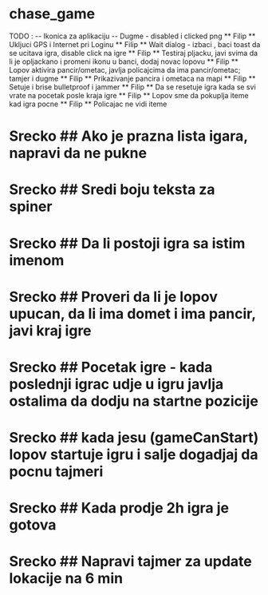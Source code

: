 chase_game
==========

TODO : 
-- Ikonica za aplikaciju
-- Dugme - disabled i clicked png
** Filip ** Ukljuci GPS i Internet pri Loginu
** Filip ** Wait dialog - izbaci , baci toast da se ucitava igra, disable click na igre
** Filip ** Testiraj pljacku, javi svima da li je opljackano i promeni ikonu u banci, dodaj novac lopovu
** Filip ** Lopov aktivira pancir/ometac, javlja policajcima da ima pancir/ometac; tamjer i dugme
** Filip ** Prikazivanje pancira i ometaca na mapi
** Filip ** Setuje i brise bulletproof i jammer
** Filip ** Da se resetuje igra kada se svi vrate na pocetak posle kraja igre
** Filip ** Lopov sme da pokuplja iteme kad igra pocne
** Filip ** Policajac ne vidi iteme

# Srecko ## Ako je prazna lista igara, napravi da ne pukne 
# Srecko ## Sredi boju teksta za spiner
# Srecko ## Da li postoji igra sa istim imenom
# Srecko ## Proveri da li je lopov upucan, da li ima domet i ima pancir, javi kraj igre
# Srecko ## Pocetak igre - kada poslednji igrac udje u igru javlja ostalima da dodju na startne pozicije
# Srecko ## kada jesu  (gameCanStart) lopov startuje igru i salje dogadjaj da pocnu tajmeri
# Srecko ## Kada prodje 2h igra je gotova
# Srecko ## Napravi tajmer za update lokacije na 6 min

